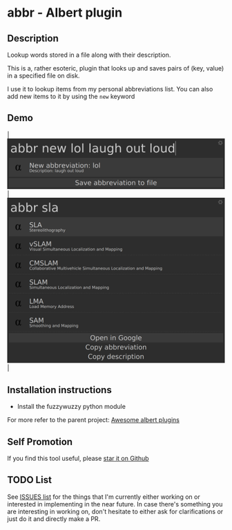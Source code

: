 # abbr - Albert plugin

## Description

Lookup words stored in a file along with their description.

This is a, rather esoteric, plugin that looks up and saves pairs of (key, value) in a specified
file on disk.

I use it to lookup items from my personal abbreviations list. You can also add
new items to it by using the `new` keyword

## Demo

| ![basic-usage](misc/demo0.png) | ![basic-usage](misc/demo1.png) |

## Installation instructions

* Install the fuzzywuzzy python module

For more refer to the parent project: [Awesome albert plugins](https://github.com/bergercookie/awesome-albert-plugins)

## Self Promotion

If you find this tool useful, please [star it on Github](https://github.com/bergercookie/awesome-albert-plugins)

## TODO List

See [ISSUES list](https://github.com/bergercookie/awesome-albert-plugins/issues) for the things that
I'm currently either working on or interested in implementing in the near
future. In case there's something you are interesting in working on, don't
hesitate to either ask for clarifications or just do it and directly make a PR.
